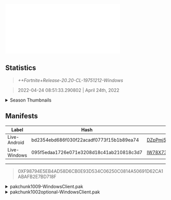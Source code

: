 <div style="pointer-events: none">
  <img style="pointer-events: none" src="https://raw.githubusercontent.com/Tectors/Archive/master/source/dependents/gen.20.20.svg" width="360" height="155">
<div>

## Statistics
> *++Fortnite+Release-20.20-CL-19751212-Windows*

> 2022-04-24 08:51:33.290802 | April 24th, 2022

<details>
  <summary>Season Thumbnails</summary>

  > Seasonal thumbnails are a season's normal ltms and their photos.

  | Name | ID |
  | - | - |
  | [Zero Build - Duos](https://raw.githubusercontent.com/Tectors/Archive/master/source/dependents/monthly-rotaton/playlist_nobuildbr_duo_20_20.png) | Playlist_NoBuildBR_Duo |
  | [Solo](https://raw.githubusercontent.com/Tectors/Archive/master/source/dependents/monthly-rotaton/playlist_defaultsolo_20_20.png) | Playlist_DefaultSolo |
  | [Zero Build - Trios](https://raw.githubusercontent.com/Tectors/Archive/master/source/dependents/monthly-rotaton/playlist_nobuildbr_trio_20_20.png) | Playlist_NoBuildBR_Trio |
  | [Zero Build - Solo](https://raw.githubusercontent.com/Tectors/Archive/master/source/dependents/monthly-rotaton/playlist_nobuildbr_solo_20_20.png) | Playlist_NoBuildBR_Solo |
</details>

## Manifests
| Label | Hash | Route |
| - | - | - |
| Live-Android | bd2354ebd686f030f22acadf0773f15b1b89ea74 | [DZpPmj5LGtLxdAPTy0S0ZNDTcaAwdA](https://github.com/Tectors/Archive/blob/master/manifests/DZpPmj5LGtLxdAPTy0S0ZNDTcaAwdA.manifest) |
| Live-Windows | 095f5edaa1726e071e3208d18c41ab210818c3d7 | [IW78X73_lltKnT10HEWo0nd4qiQR7Q](https://github.com/Tectors/Archive/blob/master/manifests/IW78X73_lltKnT10HEWo0nd4qiQR7Q.manifest) |

---

> 0XF98794E5EB4AD58D6CB0E93D534C06250C0814A50691D62CA1ABAFB2E7BD718F

<details>
  <summary>pakchunk1009-WindowsClient.pak</summary>

  > FortniteGame/Content/Paks/pakchunk1009-WindowsClient.pak

  > 0x46DF9EAF93F32DD902164EA8CAEFD3EC08CC8586FC253EFCAEAB575E4F5B2035

  <img src="https://raw.githubusercontent.com/Tectors/Archive/master/source/dependents/referred/EID_Aloha_C82XX.svg" width="100"> 
</details>

<details>
  <summary>pakchunk1002optional-WindowsClient.pak</summary>

  > FortniteGame/Content/Paks/pakchunk1002optional-WindowsClient.pak

  > 0x86699FD3C3D32DE200260C701C8148D77D63CDCCB549B8AB5BA13326D9B5B5E3

  <img src="https://raw.githubusercontent.com/Tectors/Archive/master/source/dependents/referred/Wrap_460_CactusRocker_92JZ7.svg" width="100"> <img src="https://raw.githubusercontent.com/Tectors/Archive/master/source/dependents/referred/Pickaxe_ID_778_CactusRockerMale.svg" width="100"> <img src="https://raw.githubusercontent.com/Tectors/Archive/master/source/dependents/referred/Pickaxe_ID_777_CactusRockerFemale.svg" width="100"> <img src="https://raw.githubusercontent.com/Tectors/Archive/master/source/dependents/referred/CID_A_381_Athena_Commando_F_CactusRocker_3HTBV.svg" width="100"> <img src="https://raw.githubusercontent.com/Tectors/Archive/master/source/dependents/referred/CID_A_380_Athena_Commando_M_CactusRocker_SBI3T.svg" width="100"> <img src="https://raw.githubusercontent.com/Tectors/Archive/master/source/dependents/referred/BID_980_CactusRockerMale_7FLSJ.svg" width="100"> <img src="https://raw.githubusercontent.com/Tectors/Archive/master/source/dependents/referred/BID_979_CactusRockerFemale_IF1QA.svg" width="100"> 
</details>

